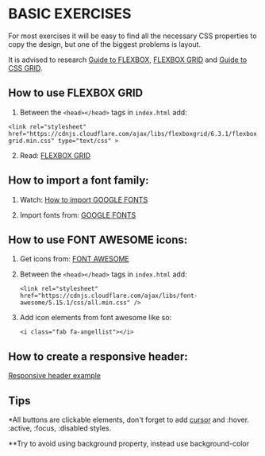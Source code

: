  # BASIC EXERCISES

For most exercises it will be easy to find all the necessary CSS properties to copy the design, but one of the biggest problems is layout.

It is advised to research [Guide to FLEXBOX](https://css-tricks.com/snippets/css/a-guide-to-flexbox/), [FLEXBOX GRID](http://flexboxgrid.com/) and [Guide to CSS GRID](https://css-tricks.com/snippets/css/complete-guide-grid/).

## How to use FLEXBOX GRID

1. Between the `<head></head>` tags in `index.html` add: 

`<link rel="stylesheet" href="https://cdnjs.cloudflare.com/ajax/libs/flexboxgrid/6.3.1/flexboxgrid.min.css" type="text/css" >`

2. Read: [FLEXBOX GRID](http://flexboxgrid.com/)

## How to import a font family:
1. Watch: [How to import GOOGLE FONTS](https://www.youtube.com/watch?v=Z3JR6mEWEEo&ab_channel=IanSchoonover)

2. Import fonts from: [GOOGLE FONTS](https://fonts.google.com/)

## How to use FONT AWESOME icons:
1. Get icons from: [FONT AWESOME](https://fontawesome.com/icons?d=gallery)
2. Between the `<head></head>` tags in `index.html` add: 

    `<link rel="stylesheet" href="https://cdnjs.cloudflare.com/ajax/libs/font-awesome/5.15.1/css/all.min.css" />`
3. Add icon elements from font awesome like so: 

    `<i class="fab fa-angellist"></i>`

## How to create a responsive header:
[Responsive header example](https://www.w3schools.com/howto/howto_css_responsive_header.asp)
    
## Tips

*All buttons are clickable elements, don't forget to add [cursor](https://www.w3schools.com/cssref/pr_class_cursor.asp) and :hover. :active, :focus, :disabled styles.

**Try to avoid using background property, instead use background-color
